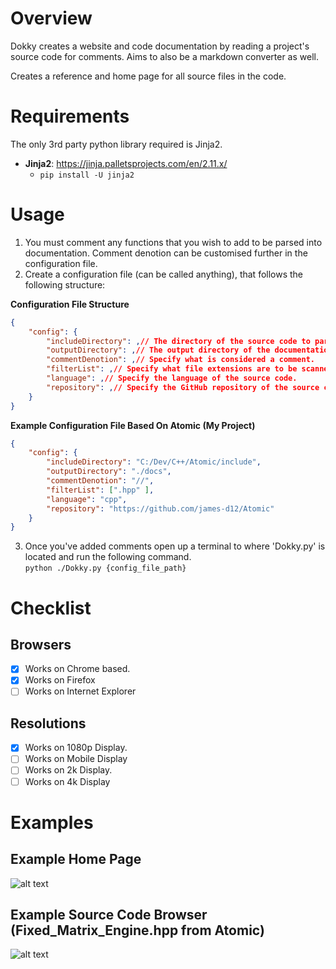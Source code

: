 # Overview

Dokky creates a website and code documentation by reading a project's source code for comments. Aims to also be a markdown converter as well.

Creates a reference and home page for all source files in the code.
# Requirements
The only 3rd party python library required is Jinja2. 
- **Jinja2**: https://jinja.palletsprojects.com/en/2.11.x/
    - ```pip install -U jinja2```

# Usage

1. You must comment any functions that you wish to add to be parsed into documentation. Comment denotion can be customised further in the configuration file.
2. Create a configuration file (can be called anything), that follows the following structure:

**Configuration File Structure**
```json
{
    "config": {
        "includeDirectory": ,// The directory of the source code to parse.
        "outputDirectory": ,// The output directory of the documentation.
        "commentDenotion": ,// Specify what is considered a comment.
        "filterList": ,// Specify what file extensions are to be scanned.
        "language": ,// Specify the language of the source code.
        "repository": ,// Specify the GitHub repository of the source code.
    }
}
```

**Example Configuration File Based On Atomic (My Project)**
```json
{
    "config": {
        "includeDirectory": "C:/Dev/C++/Atomic/include",
        "outputDirectory": "./docs",
        "commentDenotion": "//",
        "filterList": [".hpp" ],
        "language": "cpp",
        "repository": "https://github.com/james-d12/Atomic"
    }
}
```

3. Once you've added comments open up a terminal to where 'Dokky.py' is located and run the following command.  
```python ./Dokky.py {config_file_path} ```

# Checklist

## Browsers
- [x] Works on Chrome based.
- [x] Works on Firefox
- [ ] Works on Internet Explorer

## Resolutions
- [x] Works on 1080p Display.
- [ ] Works on Mobile Display
- [ ] Works on 2k Display.
- [ ] Works on 4k Display

# Examples

## Example Home Page

![alt text](https://github.com/james-d12/documentation-generator/blob/master/images/image-01.png?raw=true) 

## Example Source Code Browser (Fixed_Matrix_Engine.hpp from Atomic)

![alt text](https://github.com/james-d12/documentation-generator/blob/master/images/image-02.png?raw=true) 
